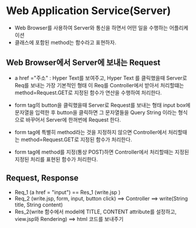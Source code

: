 # Web Application Service(Server)
* Web Browser를 사용하여 Server와 통신을 하면서 어떤 일을 수행하는 어플리케이션
* 클래스에 포함된 method는 함수라고 표현하자.

## Web Browser에서 Server에 보내는 Request
* a href ="주소" : Hyper Text를 보여주고, Hyper Text 를 클릭했을때 Server로
Req를 보내는 가장 기본적인 형태
이 Req를 Controller에서 받아서 처리할떄는 
method=Request.GET로 지정된 함수가 연산을 수행하여 처리한다.

* form tag의 button을 클릭했을때 Server로 Request를 보내는 형태
input box에 문자열을 입력한 후 button을 클릭하면 그 문자열들을 Query String 이라는
형식으로 바꾸어서 Server에 한꺼번에 Request 한다.

* form tag에 특별히 method라는 것을 지정하지 않으면
Controller에서 처리할때는 method=Request.GET로 지정된 함수가 처리한다.
* form tag에 method를 지정(통상 POST)하면
Controller에서 처리할때는 지정된 지정된 처리를 표현된 함수가 처리한다.

## Request, Response
* Req_1 (a href = "input") == Res_1 (write.jsp )
* Req_2 (write.jsp, form, input, button click) 
==> Controller
 ==> write(String title, String content)
 * Res_2(write 함수에서 model에 TITLE, CONTENT attribute를 설정하고, view.jsp와 Rendering) ==> html 코드를 보내주기